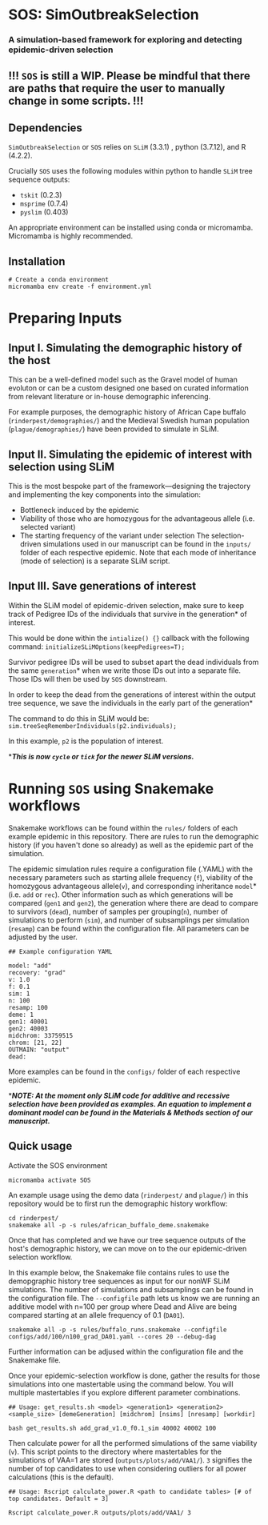 # SOS: SimOutbreakSelection
### A simulation-based framework for exploring and detecting epidemic-driven selection
## !!! ``SOS`` is still a WIP.  Please be mindful that there are paths that require the user to manually change in some scripts. !!!


Dependencies
-------------
`SimOutbreakSelection` or `SOS` relies on `SLiM` (3.3.1) , python (3.7.12), and R (4.2.2). 

Crucially `SOS` uses the following modules within python to handle `SLiM` tree sequence outputs: 
* `tskit` (0.2.3) 
* `msprime` (0.7.4)
* `pyslim` (0.403)

An appropriate environment can be installed using conda or micromamba. Micromamba is highly recommended.

Installation
------------
```
# Create a conda environment
micromamba env create -f environment.yml
```

Preparing Inputs
==============
Input I. Simulating the demographic history of the host
--------------
This can be a well-defined model such as the Gravel model of human evoluton or can be a custom designed one based on curated information from relevant literature or in-house demographic inferencing.

For example purposes, the demographic history of African Cape buffalo (`rinderpest/demographies/`) and the Medieval Swedish human population (`plague/demographies/`) have been provided to simulate in SLiM. 


Input II. Simulating the epidemic of interest with selection using SLiM
--------------
This is the most bespoke part of the framework—designing the trajectory and implementing the key components into the simulation:
- Bottleneck induced by the epidemic
- Viability of those who are homozygous for the advantageous allele (i.e. selected variant)
- The starting frequency of the variant under selection
The selection-driven simulations used in our manuscript can be found in the `inputs/` folder of each respective epidemic. Note that each mode of inheritance (mode of selection) is a separate SLiM script.


Input III. Save generations of interest
--------------
Within the SLiM model of epidemic-driven selection, make sure to keep track of Pedigree IDs of the individuals that survive in the generation* of interest. 

This would be done within the `intialize() {}` callback with the following command: 
`initializeSLiMOptions(keepPedigrees=T);`

Survivor pedigree IDs will be used to subset apart the dead individuals from the same `generation`* when we write those IDs out into a separate file. Those IDs will then be used by `SOS` downstream.

In order to keep the dead from the generations of interest within the output tree sequence, we save the individuals in the early part of the generation*

The command to do this in SLiM would be:
`sim.treeSeqRememberIndividuals(p2.individuals);`

In this example, `p2` is the population of interest.

****This is now `cycle` or `tick` for the newer SLiM versions.***

Running `SOS` using Snakemake workflows
==============
Snakemake workflows can be found within the `rules/` folders of each example epidemic in this repository. There are rules to run the demographic history (if you haven't done so already) as well as the epidemic part of the simulation.

The epidemic simulation rules require a configuration file (.YAML) with the necessary parameters such as starting allele frequency (`f`), viability of the homozygous advantageous allele(`v`), and corresponding inheritance `model`* (i.e. `add` or `rec`). Other information such as which generations will be compared (`gen1` and `gen2`), the generation where there are dead to compare to survivors (`dead`), number of samples per grouping(`n`), number of simulations to perform (`sim`), and number of subsamplings per simulation (`resamp`) can be found within the configuration file. All parameters can be adjusted by the user. 
```
## Example configuration YAML

model: "add"
recovery: "grad"
v: 1.0
f: 0.1
sim: 1
n: 100
resamp: 100
deme: 1
gen1: 40001
gen2: 40003
midchrom: 33759515
chrom: [21, 22]
OUTMAIN: "output"
dead:
```


More examples can be found in the `configs/` folder of each respective epidemic.

****NOTE: At the moment only SLiM code for additive and recessive selection have been provided as examples. An equation to implement a dominant model can be found in the Materials & Methods section of our manuscript.***

Quick usage
-------------
Activate the SOS environment
```
micromamba activate SOS
```

An example usage using the demo data (`rinderpest/` and `plague/`) in this repository would be to first run the demographic history workflow:
```
cd rinderpest/
snakemake all -p -s rules/african_buffalo_deme.snakemake
```

Once that has completed and we have our tree sequence outputs of the host's demographic history, we can move on to the our epidemic-driven selection workflow.

In this example below, the Snakemake file contains rules to use the demopgraphic history tree sequences as input for our nonWF SLiM simulations. The number of simulations and subsamplings can be found in the configuration file. The `--configfile` path lets us know we are running an additive model with n=100 per group where Dead and Alive are being compared starting at an allele frequency of 0.1 (`DA01`). 
```
snakemake all -p -s rules/buffalo_runs.snakemake --configfile configs/add/100/n100_grad_DA01.yaml --cores 20 --debug-dag
```

Further information can be adjused within the configuration file and the Snakemake file.

Once your epidemic-selection workflow is done, gather the results for those simulations into one mastertable using the command below. You will multiple mastertables if you explore different parameter combinations.
```
## Usage: get_results.sh <model> <generation1> <generation2> <sample_size> [demeGeneration] [midchrom] [nsims] [nresamp] [workdir]

bash get_results.sh add_grad_v1.0_f0.1_sim 40002 40002 100
```

Then calculate power for all the performed simulations of the same viability (`v`).
This script points to the directory where mastertables for the simulations of VAA=1 are stored (`outputs/plots/add/VAA1/`). `3` signifies the number of top candidates to use when considering outliers for all power calculations (this is the default). 

```
## Usage: Rscript calculate_power.R <path to candidate tables> [# of top candidates. Default = 3]

Rscript calculate_power.R outputs/plots/add/VAA1/ 3
```
